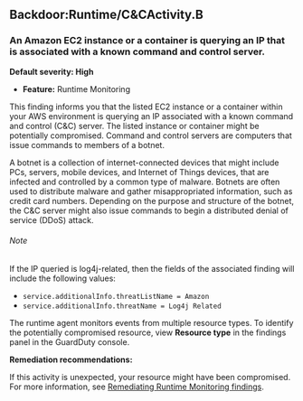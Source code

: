 Backdoor:Runtime/C\&CActivity.B
-------------------------------


### An Amazon EC2 instance or a container is querying an IP that is associated with a known command and control server.


**Default severity: High**


 * **Feature:** Runtime Monitoring

This finding informs you that the listed EC2 instance or a container within your AWS environment is querying an IP associated with a known command and control (C\&C) server. The listed instance or container might be potentially compromised. Command and control servers are computers that issue commands to members of a botnet. 


A botnet is a collection of internet\-connected devices that might include PCs, servers, mobile devices, and Internet of Things devices, that are infected and controlled by a common type of malware. Botnets are often used to distribute malware and gather misappropriated information, such as credit card numbers. Depending on the purpose and structure of the botnet, the C\&C server might also issue commands to begin a distributed denial of service (DDoS) attack.


###### Note

If the IP queried is log4j\-related, then the fields of the associated finding will include the following values:

 * `service.additionalInfo.threatListName = Amazon`
* `service.additionalInfo.threatName = Log4j Related`

The runtime agent monitors events from multiple resource types. To identify the potentially compromised resource, view **Resource type** in the findings panel in the GuardDuty console.


**Remediation recommendations:**


If this activity is unexpected, your resource might have been compromised. For more information, see [Remediating Runtime Monitoring findings](https://docs.aws.amazon.com/guardduty/latest/ug/guardduty-remediate-runtime-monitoring.html).


